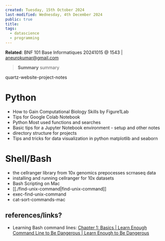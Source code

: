 ```yaml
---
created: Tuesday, 15th October 2024
last-modified: Wednesday, 4th December 2024
public: true
title: 
tags:
  - datascience
  - programming
---
```

**Related**: BNF 101 Base Informatiques
20241015 @ 1543 | aneurokumar@gmail.com

> **Summary**
> summary

quartz-website-project-notes
# Python
- How to Gain Computational Biology Skills by Figure1Lab
- Tips for Google Colab Notebook
- Python Most used functions and searches
- Basic tips for a Jupyter Notebook environment - setup and other notes
- directory structure for projects
- Tips and tricks for data visualization in python matplotlib and seaborn


# Shell/Bash
- the cellranger library from 10x genomics prepocesses scrnaseq data
- installing and running cellranger for 10x datasets
- Bash Scripting on Mac
- [[./find-unix-command|find-unix-command]]
- exec-find-unix-command
- cat-sort-commands-mac



## references/links?
* Learning Bash command lines: [Chapter 1: Basics | Learn Enough Command Line to Be Dangerous | Learn Enough to Be Dangerous](https://www.learnenough.com/command-line-tutorial#sec-exercises_terminal)
